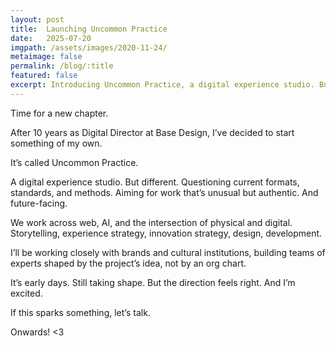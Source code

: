 ```yaml
---
layout: post
title:  Launching Uncommon Practice
date:   2025-07-20
imgpath: /assets/images/2020-11-24/
metaimage: false
permalink: /blog/:title
featured: false
excerpt: Introducing Uncommon Practice, a digital experience studio. But different. Questioning current formats, standards, and methods. Aiming for work that’s unusual but authentic. And future-facing.
---
```


Time for a new chapter.

After 10 years as Digital Director at Base Design, I’ve decided to start something of my own.

It’s called Uncommon Practice.

A digital experience studio. But different. Questioning current formats, standards, and methods. Aiming for work that’s unusual but authentic. And future-facing.

We work across web, AI, and the intersection of physical and digital. Storytelling, experience strategy, innovation strategy, design, development.

I’ll be working closely with brands and cultural institutions, building teams of experts shaped by the project’s idea, not by an org chart.

It’s early days. Still taking shape.
But the direction feels right. And I’m excited.

If this sparks something, let’s talk.

Onwards!
<3
